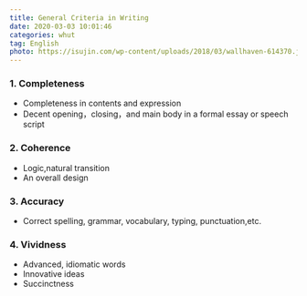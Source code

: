 ```yaml
---
title: General Criteria in Writing
date: 2020-03-03 10:01:46
categories: whut
tag: English
photo: https://isujin.com/wp-content/uploads/2018/03/wallhaven-614370.jpg
---
```


### 1. Completeness

- Completeness in contents and expression
- Decent opening，closing，and main body in a formal essay or speech script

### 2. Coherence

- Logic,natural transition
- An overall design

### 3. Accuracy

- Correct spelling, grammar, vocabulary, typing, punctuation,etc. 

### 4. Vividness

- Advanced, idiomatic words
- Innovative ideas
- Succinctness